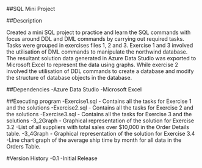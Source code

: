 ##SQL Mini Project

##Description

Created a mini SQL project to practice and learn the SQL commands with focus around DDL and DML commands by carrying out required tasks. Tasks were grouped in exercises files 1, 2 and 3. Exercise 1 and 3 involved the utilisation of DML commands to manipulate the northwind database. The resultant solution data generated in Azure Data Studio was exported to Microsoft Excel to represent the data using graphs. While exercise 2 involved the utilisation of DDL commands to create a database and modify the structure of database objects in the database.

##Dependencies
  -Azure Data Studio
  -Microsoft Excel

##Executing program
  -Exercise1.sql - Contains all the tasks for Exercise 1 and the solutions
  -Exercise2.sql - Contains all the tasks for Exercise 2 and the solutions
  -Exercise3.sql - Contains all the tasks for Exercise 3 and the solutions
  -3_2Graph - Graphical representation of the solution for Exercise 3.2
    -List of all suppliers with total sales over $10,000 in the Order Details table.
  -3_4Graph - Graphical representation of the solution for Exercise 3.4
    -Line chart graph of the average ship time by month for all data in the Orders Table.

#Version History
  -0.1
    -Initial Release
